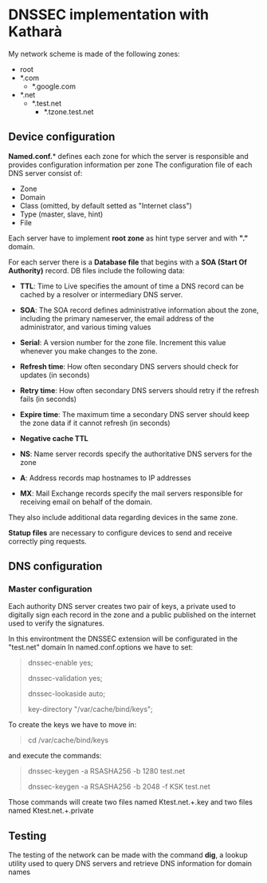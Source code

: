 # DNSSEC implementation with Katharà

My network scheme is made of the following zones:
  - root
  - *.com
    - *.google.com
  - *.net
    - *.test.net
      - *.tzone.test.net

## Device configuration
**Named.conf.*** defines each zone for which the server is responsible and provides configuration information per zone
The configuration file of each DNS server consist of: 
  - Zone
  - Domain
  - Class (omitted, by default setted as "Internet class")
  - Type (master, slave, hint)
  - File

Each server have to implement **root zone** as hint type server and with **"."** domain.

For each server there is a **Database file** that begins with a **SOA (Start Of Authority)** record.
DB files include the following data:
  - **TTL**:
    Time to Live specifies the amount of time a DNS record can be cached by a resolver or intermediary DNS server.
  - **SOA**:
    The SOA record defines administrative information about the zone, including the primary nameserver, the email address of the administrator, and various timing values
  - **Serial**:
    A version number for the zone file. Increment this value whenever you make changes to the zone.
  - **Refresh time**:
    How often secondary DNS servers should check for updates (in seconds)
  - **Retry time**:
    How often secondary DNS servers should retry if the refresh fails (in seconds)
  - **Expire time**:
    The maximum time a secondary DNS server should keep the zone data if it cannot refresh (in seconds)
  - **Negative cache TTL**

  - **NS**:
    Name server records specify the authoritative DNS servers for the zone
  - **A**:
    Address records map hostnames to IP addresses
  - **MX**:
    Mail Exchange records specify the mail servers responsible for receiving email on behalf of the domain.
    
They also include additional data regarding devices in the same zone.

**Statup files** are necessary to configure devices to send and receive correctly ping requests.

## DNS configuration 
### Master configuration
Each authority DNS server creates two pair of keys, a private used to digitally sign each record in the zone and a public published on the internet used to verify the signatures.

In this environtment the DNSSEC extension will be configurated in the "test.net" domain
In named.conf.options we have to set:
  > dnssec-enable yes;
> 
  > dnssec-validation yes;
> 
  > dnssec-lookaside auto;
> 
  > key-directory "/var/cache/bind/keys";

To create the keys we have to move in:
 > cd /var/cache/bind/keys
> 
and execute the commands:
> dnssec-keygen -a RSASHA256 -b 1280 test.net
> 
> dnssec-keygen -a RSASHA256 -b 2048 -f KSK test.net
> 
Those commands will create two files named Ktest.net.+.key and two files named Ktest.net.+.private

## Testing
The testing of the network can be made with the command **dig**, a lookup utility used to query DNS servers and retrieve DNS information for domain names

